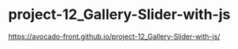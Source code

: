 # project-12_Gallery-Slider-with-js
https://avocado-front.github.io/project-12_Gallery-Slider-with-js/
